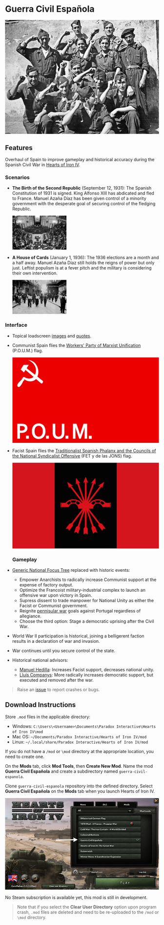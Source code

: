 # Guerra Civil Española

![](./images/spanish-civil-war.png)

## Features

Overhaul of Spain to improve gameplay and historical accuracy during the Spanish Civil War in [Hearts of Iron IV](https://hoi4.paradoxwikis.com/Hearts_of_Iron_4_Wiki).

### Scenarios

  * **The Birth of the Second Republic** (September 12, 1931): The Spanish Constitution of 1931 is signed. King Alfonso XIII has abdicated and fled to France. Manuel Azaña Díaz has been given control of a minority government with the desperate goal of securing control of the fledging Republic.

    ![](./images/scenario-images/select_date_1936.png)

  * **A House of Cards** (January 1, 1936): The 1936 elections are a month and a half away. Manuel Azaña Díaz still holds the reigns of power but only just. Leftist populism is at a fever pitch and the military is considering their own intervention.

    ![](./images/scenario-images/select_date_1939.png)

### Interface

* Topical loadscreen [images](images/loadscreen-images/README.md) and [quotes](shared/spanish-civil-war-quotes.md).

* Communist Spain flies the [Workers' Party of Marxist Unification](https://en.wikipedia.org/wiki/POUM) (P.O.U.M.) flag.

   ![](./images/poum-flag.png)
  
* Facist Spain flies the [Traditionalist Spanish Phalanx and the Councils of the National Syndicalist Offensive](https://en.wikipedia.org/wiki/FET_y_de_las_JONS) (FET y de las JONS) flag.

   ![](./images/fe-jons-flag.png)
   
   ### Gameplay
  
* [Generic National Focus Tree](https://hoi4.paradoxwikis.com/Generic_national_focus_tree) replaced with historic events:
  * Empower Anarchists to radically increase Communist support at the expense of factory output.
  * Optimize the Francoist military-industrial complex to launch an offensive war upon victory in Spain.
  * Supress dissent to trade manpower for National Unity as either the Facist or Communist government.
  * Reignite [pennisular war](https://en.wikipedia.org/wiki/Peninsular_War) goals against Portugal regardless of allegiance.
  * Choose the third option: Stage a democratic uprising after the Civil War.
* World War II participation is historical, joining a belligerent faction results in a declaration of war and invasion.
* War continues until you secure control of the state.
* Historical national advisors:
  * [Manuel Hedilla](https://en.wikipedia.org/wiki/Manuel_Hedilla): Increases Facist support, decreases national unity.
  * [Lluís Companys](https://en.wikipedia.org/wiki/Llu%C3%ADs_Companys): More radically increases democratic support, but executed and removed after the war.
  
> Raise an [issue](https://github.com/kghamilton89/guerra-civil-espanola/issues/new) to report crashes or bugs.

## Download Instructions

Store `.mod` files in the applicable directory:

* Windows: `C:\Users\<Username>\Documents\Paradox Interactive\Hearts of Iron IV\mod`
* Mac OS: `~/Documents/Paradox Interactive/Hearts of Iron IV/mod`
* Linux: `~/.local/share/Paradox Interactive/Hearts of Iron IV/mod`

If you do not have a `/mod` or `\mod` directory at the appropriate location, you need to create one.

On the **Mods** tab, click **Mod Tools**, then **Create New Mod**. Name the mod **Guerra Civil Española** and create a subdirectory named `guerra-civil-espanola`.

Clone `guerra-civil-espanola` repository into the defined directory. Select **Guerra Civil Española** on the **Mods** tab when you launch Hearts of Iron IV.

![](./images/homescreen.png)

No Steam subscription is available yet, this mod is still in development.

> Note that if you select the **Clear User Directory** option upon program crash, `.mod` files are deleted and need to be re-uploaded to the `/mod` or `\mod` directory.
